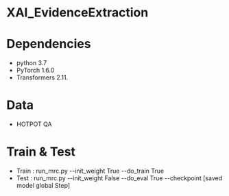 #  XAI_EvidenceExtraction


# Dependencies
* python 3.7
* PyTorch 1.6.0
* Transformers 2.11.

# Data
* HOTPOT QA

# Train & Test
* Train : run_mrc.py --init_weight True --do_train True
* Test : run_mrc.py --init_weight False --do_eval True --checkpoint [saved model global Step]

